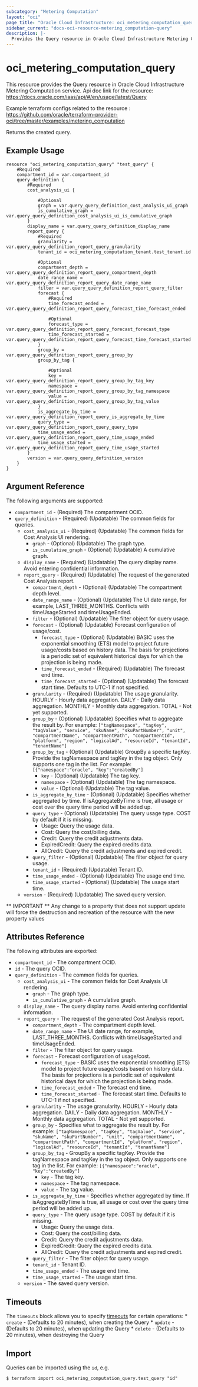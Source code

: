 ```yaml
---
subcategory: "Metering Computation"
layout: "oci"
page_title: "Oracle Cloud Infrastructure: oci_metering_computation_query"
sidebar_current: "docs-oci-resource-metering_computation-query"
description: |-
  Provides the Query resource in Oracle Cloud Infrastructure Metering Computation service
---
```


# oci_metering_computation_query
This resource provides the Query resource in Oracle Cloud Infrastructure Metering Computation service.
Api doc link for the resource: https://docs.oracle.com/iaas/api/#/en/usage/latest/Query

Example terraform configs related to the resource : https://github.com/oracle/terraform-provider-oci/tree/master/examples/metering_computation

Returns the created query.


## Example Usage

```hcl
resource "oci_metering_computation_query" "test_query" {
	#Required
	compartment_id = var.compartment_id
	query_definition {
		#Required
		cost_analysis_ui {

			#Optional
			graph = var.query_query_definition_cost_analysis_ui_graph
			is_cumulative_graph = var.query_query_definition_cost_analysis_ui_is_cumulative_graph
		}
		display_name = var.query_query_definition_display_name
		report_query {
			#Required
			granularity = var.query_query_definition_report_query_granularity
			tenant_id = oci_metering_computation_tenant.test_tenant.id

			#Optional
			compartment_depth = var.query_query_definition_report_query_compartment_depth
			date_range_name = var.query_query_definition_report_query_date_range_name
			filter = var.query_query_definition_report_query_filter
			forecast {
				#Required
				time_forecast_ended = var.query_query_definition_report_query_forecast_time_forecast_ended

				#Optional
				forecast_type = var.query_query_definition_report_query_forecast_forecast_type
				time_forecast_started = var.query_query_definition_report_query_forecast_time_forecast_started
			}
			group_by = var.query_query_definition_report_query_group_by
			group_by_tag {

				#Optional
				key = var.query_query_definition_report_query_group_by_tag_key
				namespace = var.query_query_definition_report_query_group_by_tag_namespace
				value = var.query_query_definition_report_query_group_by_tag_value
			}
			is_aggregate_by_time = var.query_query_definition_report_query_is_aggregate_by_time
			query_type = var.query_query_definition_report_query_query_type
			time_usage_ended = var.query_query_definition_report_query_time_usage_ended
			time_usage_started = var.query_query_definition_report_query_time_usage_started
		}
		version = var.query_query_definition_version
	}
}
```

## Argument Reference

The following arguments are supported:

* `compartment_id` - (Required) The compartment OCID.
* `query_definition` - (Required) (Updatable) The common fields for queries.
	* `cost_analysis_ui` - (Required) (Updatable) The common fields for Cost Analysis UI rendering.
		* `graph` - (Optional) (Updatable) The graph type.
		* `is_cumulative_graph` - (Optional) (Updatable) A cumulative graph.
	* `display_name` - (Required) (Updatable) The query display name. Avoid entering confidential information.
	* `report_query` - (Required) (Updatable) The request of the generated Cost Analysis report.
		* `compartment_depth` - (Optional) (Updatable) The compartment depth level.
		* `date_range_name` - (Optional) (Updatable) The UI date range, for example, LAST_THREE_MONTHS. Conflicts with timeUsageStarted and timeUsageEnded.
		* `filter` - (Optional) (Updatable) The filter object for query usage.
		* `forecast` - (Optional) (Updatable) Forecast configuration of usage/cost.
			* `forecast_type` - (Optional) (Updatable) BASIC uses the exponential smoothing (ETS) model to project future usage/costs based on history data. The basis for projections is a periodic set of equivalent historical days for which the projection is being made.
			* `time_forecast_ended` - (Required) (Updatable) The forecast end time.
			* `time_forecast_started` - (Optional) (Updatable) The forecast start time. Defaults to UTC-1 if not specified. 
		* `granularity` - (Required) (Updatable) The usage granularity. HOURLY - Hourly data aggregation. DAILY - Daily data aggregation. MONTHLY - Monthly data aggregation. TOTAL - Not yet supported. 
		* `group_by` - (Optional) (Updatable) Specifies what to aggregate the result by. For example: `["tagNamespace", "tagKey", "tagValue", "service", "skuName", "skuPartNumber", "unit", "compartmentName", "compartmentPath", "compartmentId", "platform", "region", "logicalAd", "resourceId", "tenantId", "tenantName"]` 
		* `group_by_tag` - (Optional) (Updatable) GroupBy a specific tagKey. Provide the tagNamespace and tagKey in the tag object. Only supports one tag in the list. For example: `[{"namespace":"oracle", "key":"createdBy"]` 
			* `key` - (Optional) (Updatable) The tag key.
			* `namespace` - (Optional) (Updatable) The tag namespace.
			* `value` - (Optional) (Updatable) The tag value.
		* `is_aggregate_by_time` - (Optional) (Updatable) Specifies whether aggregated by time. If isAggregateByTime is true, all usage or cost over the query time period will be added up.
		* `query_type` - (Optional) (Updatable) The query usage type. COST by default if it is missing.
			* Usage: Query the usage data.
			* Cost: Query the cost/billing data.
			* Credit: Query the credit adjustments data.
			* ExpiredCredit: Query the expired credits data.
			* AllCredit: Query the credit adjustments and expired credit. 
		* `query_filter` - (Optional) (Updatable) The filter object for query usage.
		* `tenant_id` - (Required) (Updatable) Tenant ID.
		* `time_usage_ended` - (Optional) (Updatable) The usage end time.
		* `time_usage_started` - (Optional) (Updatable) The usage start time.
	* `version` - (Required) (Updatable) The saved query version.


** IMPORTANT **
Any change to a property that does not support update will force the destruction and recreation of the resource with the new property values

## Attributes Reference

The following attributes are exported:

* `compartment_id` - The compartment OCID.
* `id` - The query OCID.
* `query_definition` - The common fields for queries.
	* `cost_analysis_ui` - The common fields for Cost Analysis UI rendering.
		* `graph` - The graph type.
		* `is_cumulative_graph` - A cumulative graph.
	* `display_name` - The query display name. Avoid entering confidential information.
	* `report_query` - The request of the generated Cost Analysis report.
		* `compartment_depth` - The compartment depth level.
		* `date_range_name` - The UI date range, for example, LAST_THREE_MONTHS. Conflicts with timeUsageStarted and timeUsageEnded.
		* `filter` - The filter object for query usage.
		* `forecast` - Forecast configuration of usage/cost.
			* `forecast_type` - BASIC uses the exponential smoothing (ETS) model to project future usage/costs based on history data. The basis for projections is a periodic set of equivalent historical days for which the projection is being made.
			* `time_forecast_ended` - The forecast end time.
			* `time_forecast_started` - The forecast start time. Defaults to UTC-1 if not specified. 
		* `granularity` - The usage granularity. HOURLY - Hourly data aggregation. DAILY - Daily data aggregation. MONTHLY - Monthly data aggregation. TOTAL - Not yet supported. 
		* `group_by` - Specifies what to aggregate the result by. For example: `["tagNamespace", "tagKey", "tagValue", "service", "skuName", "skuPartNumber", "unit", "compartmentName", "compartmentPath", "compartmentId", "platform", "region", "logicalAd", "resourceId", "tenantId", "tenantName"]` 
		* `group_by_tag` - GroupBy a specific tagKey. Provide the tagNamespace and tagKey in the tag object. Only supports one tag in the list. For example: `[{"namespace":"oracle", "key":"createdBy"]` 
			* `key` - The tag key.
			* `namespace` - The tag namespace.
			* `value` - The tag value.
		* `is_aggregate_by_time` - Specifies whether aggregated by time. If isAggregateByTime is true, all usage or cost over the query time period will be added up.
		* `query_type` - The query usage type. COST by default if it is missing.
			* Usage: Query the usage data.
			* Cost: Query the cost/billing data.
			* Credit: Query the credit adjustments data.
			* ExpiredCredit: Query the expired credits data.
			* AllCredit: Query the credit adjustments and expired credit. 
		* `query_filter` - The filter object for query usage.
		* `tenant_id` - Tenant ID.
		* `time_usage_ended` - The usage end time.
		* `time_usage_started` - The usage start time.
	* `version` - The saved query version.
	
## Timeouts

The `timeouts` block allows you to specify [timeouts](https://registry.terraform.io/providers/oracle/oci/latest/docs/guides/changing_timeouts) for certain operations:
	* `create` - (Defaults to 20 minutes), when creating the Query
	* `update` - (Defaults to 20 minutes), when updating the Query
	* `delete` - (Defaults to 20 minutes), when destroying the Query


## Import

Queries can be imported using the `id`, e.g.

```
$ terraform import oci_metering_computation_query.test_query "id"
```

